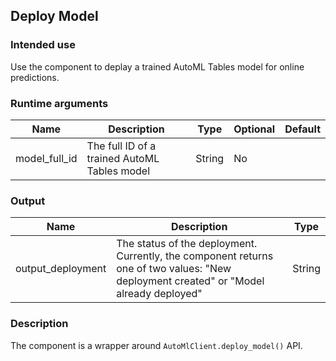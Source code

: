 ## Deploy Model
### Intended use
Use the component to deplay a trained AutoML Tables model for online predictions.
### Runtime arguments
|Name|Description|Type|Optional|Default|
|----|-----------|----|--------|-------|
|model_full_id|The full ID of a trained AutoML Tables model|String|No||

### Output

|Name|Description|Type|
|----|-----------|----|
|output_deployment|The status of the deployment. Currently, the component returns one of two values: "New deployment created" or "Model already deployed"|String|

### Description
The component is a wrapper around `AutoMlClient.deploy_model()` API. 
